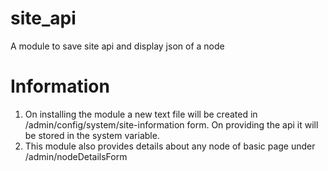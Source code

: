 # site_api
A module to save site api and display json of a node

# Information
1. On installing the module a new text file will be created in /admin/config/system/site-information form. On providing the api it will be stored in the system variable.
2. This module also provides details about any node of basic page under /admin/nodeDetailsForm
